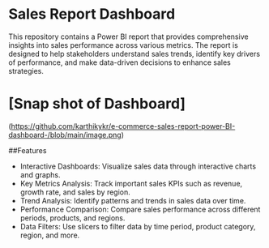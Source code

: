 # Sales Report Dashboard
This repository contains a Power BI report that provides comprehensive insights into sales performance across various metrics. The report is designed to help stakeholders understand sales trends, identify key drivers of performance, and make data-driven decisions to enhance sales strategies.


# [Snap shot of Dashboard]
(https://github.com/karthikykr/e-commerce-sales-report-power-BI-dashboard-/blob/main/image.png)


##Features
- Interactive Dashboards: Visualize sales data through interactive charts and graphs.
- Key Metrics Analysis: Track important sales KPIs such as revenue, growth rate, and sales by region.
- Trend Analysis: Identify patterns and trends in sales data over time.
- Performance Comparison: Compare sales performance across different periods, products, and regions.
- Data Filters: Use slicers to filter data by time period, product category, region, and more.
